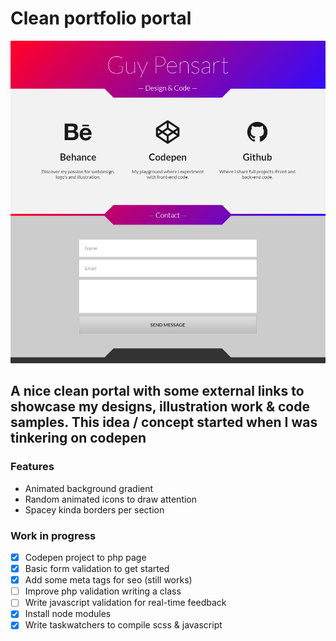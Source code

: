 # Clean portfolio portal
![alt text](cover.jpg "My personal portfolio portal")
## A nice clean portal with some external links to showcase my designs, illustration work & code samples. This idea / concept started when I was tinkering on codepen



### Features
* Animated background gradient
* Random animated icons to draw attention
* Spacey kinda borders per section

### Work in progress
- [x] Codepen project to php page
- [x] Basic form validation to get started
- [x] Add some meta tags for seo (still works)
- [ ] Improve php validation writing a class
- [ ] Write javascript validation for real-time feedback
- [x] Install node modules
- [x] Write taskwatchers to compile scss & javascript